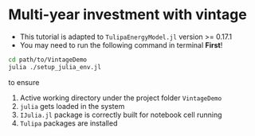# Multi-year investment with vintage

- This tutorial is adapted to `TulipaEnergyModel.jl` version >= 0.17.1
- You may need to run the following command in terminal **First**!

```bash
cd path/to/VintageDemo
julia ./setup_julia_env.jl
```

to ensure
1. Active working directory under the project folder `VintageDemo`
2. `julia` gets loaded in the system
3. `IJulia.jl` package is correctly built for notebook cell running
4. `Tulipa` packages are installed